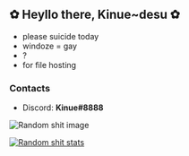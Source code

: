 ## ✿ Heyllo there, Kinue~desu ✿
- please suicide today
- windoze = gay
- ?
- for file hosting

### Contacts
- Discord: **Kinue#8888**

![Random shit image](https://i.imgur.com/kvGTI5o.jpeg)

[![Random shit stats](https://github-readme-stats.vercel.app/api?username=kinue72&show_icons=true&theme=dracula)](https://github.com/anuraghazra/github-readme-stats)
